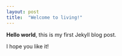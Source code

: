 ```yaml
---
layout: post
title:  "Welcome to living!"
---
```


**Hello world**, this is my first Jekyll blog post.

I hope you like it!